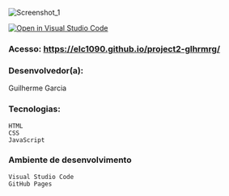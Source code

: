 ![Screenshot_1](https://github.com/elc1090/project2-glhrmrg/assets/86444781/c18af6ca-24c7-4056-b2dc-d06c1029f06e)

[![Open in Visual Studio Code](https://classroom.github.com/assets/open-in-vscode-718a45dd9cf7e7f842a935f5ebbe5719a5e09af4491e668f4dbf3b35d5cca122.svg)](https://classroom.github.com/online_ide?assignment_repo_id=11032529&assignment_repo_type=AssignmentRepo)


### Acesso: https://elc1090.github.io/project2-glhrmrg/

### Desenvolvedor(a):
Guilherme Garcia

### Tecnologias:
    HTML
    CSS
    JavaScript

### Ambiente de desenvolvimento
    Visual Studio Code
    GitHub Pages
